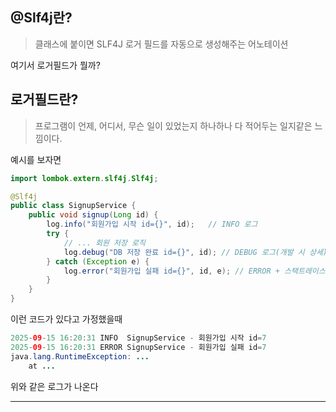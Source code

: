 ## @Slf4j란?

> 클래스에 붙이면 SLF4J 로거 필드를 자동으로 생성해주는 어노테이션

여기서 로거필드가 뭘까?

## 로거필드란?

> 프로그램이 언제, 어디서, 무슨 일이 있었는지 하나하나 다 적어두는 일지같은 느낌이다.

예시를 보자면

```java
import lombok.extern.slf4j.Slf4j;

@Slf4j
public class SignupService {
    public void signup(Long id) {
        log.info("회원가입 시작 id={}", id);   // INFO 로그
        try {
            // ... 회원 저장 로직
            log.debug("DB 저장 완료 id={}", id); // DEBUG 로그(개발 시 상세)
        } catch (Exception e) {
            log.error("회원가입 실패 id={}", id, e); // ERROR + 스택트레이스
        }
    }
}
```

이런 코드가 있다고 가정했을때

```java
2025-09-15 16:20:31 INFO  SignupService - 회원가입 시작 id=7
2025-09-15 16:20:31 ERROR SignupService - 회원가입 실패 id=7
java.lang.RuntimeException: ...
    at ...
```

위와 같은 로그가 나온다

---